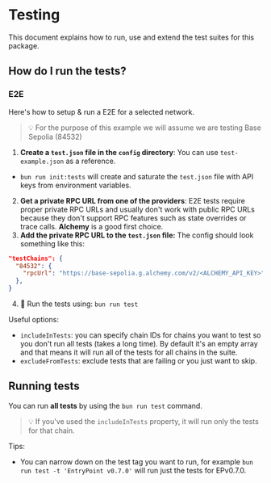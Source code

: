 # Testing
This document explains how to run, use and extend the test suites for this package.

## How do I run the tests?

### E2E
Here's how to setup & run a E2E for a selected network.

> 💡 For the purpose of this example we will assume we are testing Base Sepolia (84532)

1. **Create a `test.json` file in the `config` directory**: You can use `test-example.json` as a reference.
  - `bun run init:tests` will create and saturate the `test.json` file with API keys from environment variables.
2. **Get a private RPC URL from one of the providers**: E2E tests require proper private RPC URLs and usually don't work with public RPC URLs because they don't support RPC features such as state overrides or trace calls. **Alchemy** is a good first choice.
3. **Add the private RPC URL to the `test.json` file:** The config should look something like this:
  ```json
  "testChains": {
    "84532": {
      "rpcUrl": "https://base-sepolia.g.alchemy.com/v2/<ALCHEMY_API_KEY>"
    },
  }
  ```
4. 🚀 Run the tests using: `bun run test`

Useful options:
- `includeInTests`: you can specify chain IDs for chains you want to test so you don't run all tests (takes a long time). By default it's an empty array and that means it will run all of the tests for all chains in the suite.
- `excludeFromTests`: exclude tests that are failing or you just want to skip.

## Running tests

You can run **all tests** by using the `bun run test` command.

> 💡 If you've used the `includeInTests` property, it will run only the tests for that chain.

Tips:
- You can narrow down on the test tag you want to run, for example `bun run test -t 'EntryPoint v0.7.0'` will run just the tests for EPv0.7.0.
